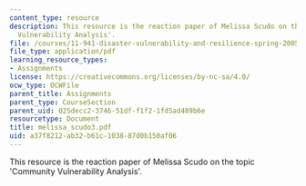 ```yaml
---
content_type: resource
description: This resource is the reaction paper of Melissa Scudo on the topic 'Community
  Vulnerability Analysis'.
file: /courses/11-941-disaster-vulnerability-and-resilience-spring-2005/a37f8212ab32b61c103887d0b150af06_melissa_scudo3.pdf
file_type: application/pdf
learning_resource_types:
- Assignments
license: https://creativecommons.org/licenses/by-nc-sa/4.0/
ocw_type: OCWFile
parent_title: Assignments
parent_type: CourseSection
parent_uid: 025decc2-3746-51df-f1f2-1fd5ad489b6e
resourcetype: Document
title: melissa_scudo3.pdf
uid: a37f8212-ab32-b61c-1038-87d0b150af06
---
```

This resource is the reaction paper of Melissa Scudo on the topic 'Community Vulnerability Analysis'.